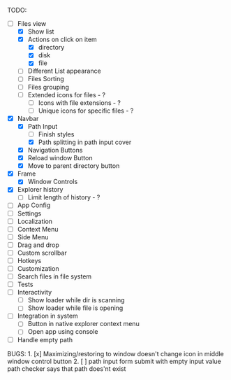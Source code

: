 TODO: 
- [ ] Files view
    - [x] Show list
    - [x] Actions on click on item
        - [x] directory
        - [x] disk
        - [x] file
    - [ ] Different List appearance
    - [ ] Files Sorting
    - [ ] Files grouping
    - [ ] Extended icons for files - ?
        - [ ] Icons with file extensions - ?
        - [ ] Unique icons for specific files - ?
- [x] Navbar
    - [x] Path Input
        - [ ] Finish styles
        - [x] Path splitting in path input cover
    - [x] Navigation Buttons
    - [x] Reload window Button
    - [x] Move to parent directory button
- [x] Frame
    - [x] Window Controls
- [x] Explorer history
    - [ ] Limit length of history - ?
- [ ] App Config
- [ ] Settings
- [ ] Localization
- [ ] Context Menu
- [ ] Side Menu
- [ ] Drag and drop
- [ ] Custom scrollbar
- [ ] Hotkeys
- [ ] Customization
- [ ] Search files in file system
- [ ] Tests
- [ ] Interactivity
    - [ ] Show loader while dir is scanning
    - [ ] Show loader while file is opening
- [ ] Integration in system
    - [ ] Button in native explorer context menu
    - [ ] Open app using console
- [ ] Handle empty path

BUGS:
    1. [x] Maximizing/restoring to window doesn't change icon in middle window control button
    2. [ ] path input form submit with empty input value path checker says that path does'nt exist

